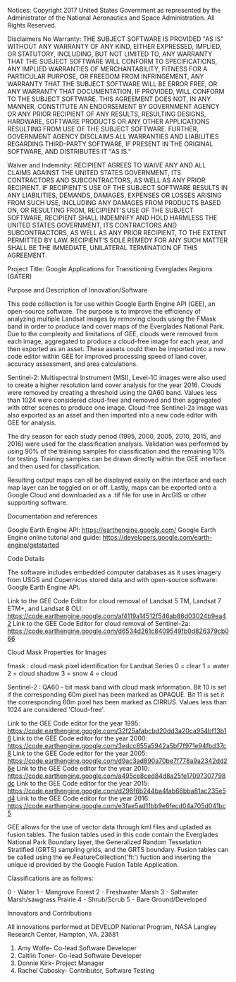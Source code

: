 Notices:
Copyright 2017 United States Government as represented by the Administrator of the National Aeronautics and Space Administration. All Rights Reserved.
 
Disclaimers
No Warranty: THE SUBJECT SOFTWARE IS PROVIDED "AS IS" WITHOUT ANY WARRANTY OF ANY KIND, EITHER EXPRESSED, IMPLIED, OR STATUTORY, INCLUDING, BUT NOT LIMITED TO, ANY WARRANTY THAT THE SUBJECT SOFTWARE WILL CONFORM TO SPECIFICATIONS, ANY IMPLIED WARRANTIES OF MERCHANTABILITY, FITNESS FOR A PARTICULAR PURPOSE, OR FREEDOM FROM INFRINGEMENT, ANY WARRANTY THAT THE SUBJECT SOFTWARE WILL BE ERROR FREE, OR ANY WARRANTY THAT DOCUMENTATION, IF PROVIDED, WILL CONFORM TO THE SUBJECT SOFTWARE. THIS AGREEMENT DOES NOT, IN ANY MANNER, CONSTITUTE AN ENDORSEMENT BY GOVERNMENT AGENCY OR ANY PRIOR RECIPIENT OF ANY RESULTS, RESULTING DESIGNS, HARDWARE, SOFTWARE PRODUCTS OR ANY OTHER APPLICATIONS RESULTING FROM USE OF THE SUBJECT SOFTWARE.  FURTHER, GOVERNMENT AGENCY DISCLAIMS ALL WARRANTIES AND LIABILITIES REGARDING THIRD-PARTY SOFTWARE, IF PRESENT IN THE ORIGINAL SOFTWARE, AND DISTRIBUTES IT "AS IS."
 
Waiver and Indemnity:  RECIPIENT AGREES TO WAIVE ANY AND ALL CLAIMS AGAINST THE UNITED STATES GOVERNMENT, ITS CONTRACTORS AND SUBCONTRACTORS, AS WELL AS ANY PRIOR RECIPIENT.  IF RECIPIENT'S USE OF THE SUBJECT SOFTWARE RESULTS IN ANY LIABILITIES, DEMANDS, DAMAGES, EXPENSES OR LOSSES ARISING FROM SUCH USE, INCLUDING ANY DAMAGES FROM PRODUCTS BASED ON, OR RESULTING FROM, RECIPIENT'S USE OF THE SUBJECT SOFTWARE, RECIPIENT SHALL INDEMNIFY AND HOLD HARMLESS THE UNITED STATES GOVERNMENT, ITS CONTRACTORS AND SUBCONTRACTORS, AS WELL AS ANY PRIOR RECIPIENT, TO THE EXTENT PERMITTED BY LAW.  RECIPIENT'S SOLE REMEDY FOR ANY SUCH MATTER SHALL BE THE IMMEDIATE, UNILATERAL TERMINATION OF THIS AGREEMENT.

Project Title: Google Applications for Transitioning Everglades Regions (GATER)


Purpose and Description of Innovation/Software

This code collection is for use within Google Earth Engine API (GEE), an open-source software. The purpose is to improve the efficiency of analyzing multiple 
Landsat images by removing clouds using the FMask band in order to produce land cover maps of the Everglades National Park. Due to the complexity and limitations
of GEE, clouds were removed from each image, aggregated to produce a cloud-free image for each year, and then exported as an asset. These assets could then
be imported into a new code editor within GEE for improved processing speed of land cover, accuracy assessment, and area calculations. 

Sentinel-2: Multispectral Instrument (MSI), Level-1C images were also used to create a higher resolution land cover analysis for the year 2016. 
Clouds were removed by creating a threshold using the QA60 band. Values less than 1024 were considered cloud-free and removed and then aggregated with other
scenes to produce one image. Cloud-free Sentinel-2a image was also exported as an asset and then imported into a new code editor with GEE for analysis. 

The dry season for each study period (1995, 2000, 2005, 2010, 2015, and 2016) were used for the classification analysis. Validation was performed by using
90% of the training samples for classification and the remaining 10% for testing. Training samples can be drawn directly within the GEE interface and then used 
for classification. 

Resulting output maps can all be displayed easily on the interface and
each map layer can be toggled on or off. Lastly, maps can be exported onto a Google Cloud and downloaded as a .tif file for use in ArcGIS or other supporting
software. 


Documentation and references

Google Earth Engine API: https://earthengine.google.com/
Google Earth Engine online tutorial and guide: https://developers.google.com/earth-engine/getstarted


Code Details

The software includes embedded computer databases as it uses imagery from USGS and Copernicus stored data and with open-source software: Google Earth Engine API.

Link to the GEE Code Editor for cloud removal of Landsat 5 TM, Landsat 7 ETM+, and Landsat 8 OLI: https://code.earthengine.google.com/af4119a14512f546ab86d03024b9ea42
Link to the GEE Code Editor for cloud removal of Sentinel-2a: https://code.earthengine.google.com/d6534d261c8409549fb0d826379cb066

Cloud Mask Properties for Images

fmask : cloud mask pixel identification for Landsat Series
0 = clear
1 = water
2 = cloud shadow
3 = snow
4 = cloud

Sentinel-2 : QA60 - bit mask band with cloud mask information. Bit 10 is set if the corresponding 60m pixel has been marked as OPAQUE. Bit 11 is set it the
corresponding 60m pixel has been marked as CIRRUS. Values less than 1024 are considered 'Cloud-free'.

Link to the GEE Code editor for the year 1995: https://code.earthengine.google.com/32f25afabcbd20dd3a20ca954bf13b16
Link to the GEE Code editor for the year 2000: https://code.earthengine.google.com/3edcc855a5942a5bf7f971e94fbd37c8
Link to the GEE Code editor for the year 2005: https://code.earthengine.google.com/d9ac3ad890a70be7f778a9a2342dd26e
Link to the GEE Code editor for the year 2010: https://code.earthengine.google.com/a495ce8ced84d8a25fe17097307798dc
Link to the GEE Code editor for the year 2015: https://code.earthengine.google.com/d296f6b244ba4fab66bba81ac235e5d4
Link to the GEE Code editor for the year 2016: https://code.earthengine.google.com/e3fae5ad11bb9e6fecd04a705d041bc5

GEE allows for the use of vector data through kml files and upladed as fusion tables. The fusion tables used in this code contain the Everglades National Park
Boundary layer, the Generalized Random Tesselation Stratified (GRTS) sampling grids, and the GRTS boundary. Fusion tables can be called using the ee.FeatureCollection('ft:')
fuction and inserting the unique id provided by the Google Fusion Table Application.

Classifications are as follows:

0 - Water
1 - Mangrove Forest
2 - Freshwater Marsh
3 - Saltwater Marsh/sawgrass Prairie
4 - Shrub/Scrub
5 - Bare Ground/Developed


Innovators and Contributions

All innovations performed at DEVELOP National Program, NASA Langley Research Center, Hampton, VA. 23681

1. Amy Wolfe- Co-lead Software Developer
2. Caitlin Toner- Co-lead Software Developer
3. Donnie Kirk- Project Manager
4. Rachel Cabosky- Contributor, Software Testing

         
